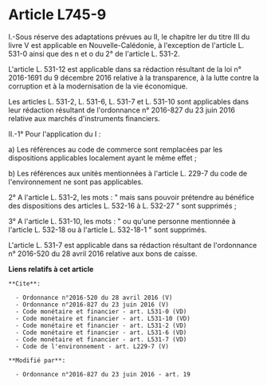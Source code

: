 # Article L745-9

I.-Sous réserve des adaptations prévues au II, le chapitre Ier du titre III du livre V est applicable en Nouvelle-Calédonie,
à l'exception de l'article L. 531-0 ainsi que des n et o du 2° de l'article L. 531-2. 

L'article L. 531-12 est applicable dans sa rédaction résultant de la loi n° 2016-1691 du 9 décembre 2016 relative à la
transparence, à la lutte contre la corruption et à la modernisation de la vie économique. 

Les articles L. 531-2, L. 531-6, L. 531-7 et L. 531-10 sont applicables dans leur rédaction résultant de l'ordonnance n°
2016-827 du 23 juin 2016 relative aux marchés d'instruments financiers. 

II.-1° Pour l'application du I : 

a) Les références au code de commerce sont remplacées par les dispositions applicables localement ayant le même effet ; 

b) Les références aux unités mentionnées à l'article L. 229-7 du code de l'environnement ne sont pas applicables. 

2° A l'article L. 531-2, les mots : " mais sans pouvoir prétendre au bénéfice des dispositions des articles L. 532-16 à L.
532-27 " sont supprimés ; 

3° A l'article L. 531-10, les mots : " ou qu'une personne mentionnée à l'article L. 532-18 ou à l'article L. 532-18-1 " sont
supprimés. 

L'article L. 531-7 est applicable dans sa rédaction résultant de l'ordonnance n° 2016-520 du 28 avril 2016 relative aux bons
de caisse.

**Liens relatifs à cet article**

	**Cite**:

	  - Ordonnance n°2016-520 du 28 avril 2016 (V)
	  - Ordonnance n°2016-827 du 23 juin 2016 (V)
	  - Code monétaire et financier - art. L531-0 (VD)
	  - Code monétaire et financier - art. L531-10 (VD)
	  - Code monétaire et financier - art. L531-2 (VD)
	  - Code monétaire et financier - art. L531-6 (VD)
	  - Code monétaire et financier - art. L531-7 (VD)
	  - Code de l'environnement - art. L229-7 (V)

	**Modifié par**:

	  - Ordonnance n°2016-827 du 23 juin 2016 - art. 19
